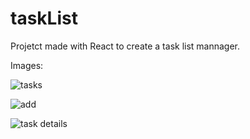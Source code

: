 # taskList
Projetct made with React to create a task list mannager.

Images:

![tasks](https://user-images.githubusercontent.com/68929967/169681754-273a3594-fa28-4eff-b985-11a9278c6a7b.png)

![add](https://user-images.githubusercontent.com/68929967/169681753-c905702e-c890-496e-bd9e-44c76329aa3c.png)

![task details](https://user-images.githubusercontent.com/68929967/169681758-86ae57bd-e9b0-4e1d-a4dc-5cd757a4184f.png)
